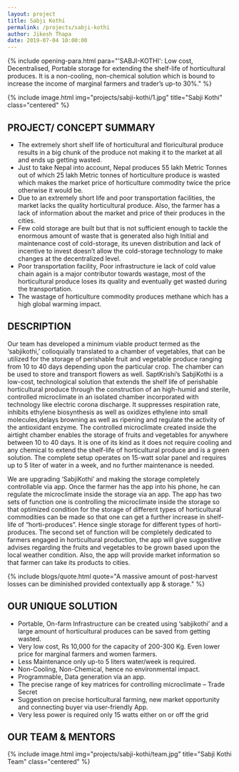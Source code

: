 ```yaml
---
layout: project
title: Sabji Kothi
permalink: /projects/sabji-kothi
author: Jikesh Thapa
date: 2019-07-04 10:00:00
---
```


{% include opening-para.html 
           para="'SABJI-KOTHI': Low cost, Decentralised, Portable storage for extending the shelf-life of horticultural produces. It is a non-cooling, non-chemical solution which is bound to increase the income of marginal farmers and trader’s up-to 30%."
%}

{% include image.html
           img="projects/sabji-kothi/1.jpg"
           title="Sabji Kothi"
           class="centered"
%}

## PROJECT/ CONCEPT SUMMARY

- The extremely short shelf life of horticultural and floricultural produce results in a big chunk of the produce not making it to the market at all and ends up getting wasted.
- Just to take Nepal into account, Nepal produces 55 lakh Metric Tonnes out of which 25 lakh Metric tonnes of horticulture produce is wasted which makes the market price of horticulture commodity twice the price otherwise it would be.
- Due to an extremely short life and poor transportation facilities, the market lacks the quality horticultural produce. Also, the farmer has a lack of information about the market and price of their produces in the cities.
- Few cold storage are built but that is not sufficient enough to tackle the enormous amount of waste that is generated also high Initial and maintenance cost of cold-storage, its uneven distribution and lack of incentive to invest doesn’t allow the cold-storage technology to make changes at the decentralized level.
- Poor transportation facility, Poor infrastructure ie lack of cold value chain again is a major contributor towards wastage, most of the horticultural produce loses its quality and eventually get wasted during the transportation.
- The wastage of horticulture commodity produces methane which has a high global warming impact.

## DESCRIPTION

Our team has developed a minimum viable product termed as the ‘sabjikothi,’ colloquially translated to a chamber of vegetables, that can be utilized for the storage of perishable fruit and vegetable produce ranging from 10 to 40 days depending upon the particular crop. The chamber can be used to store and transport flowers as well. SaptKrishi’s SabjiKothi is a low-cost, technological solution that extends the shelf life of perishable horticultural produce through the construction of an high-humid and sterile, controlled microclimate in an isolated chamber incorporated with technology like electric corona discharge. It suppresses respiration rate, inhibits ethylene biosynthesis as well as oxidizes ethylene into small molecules,delays browning as well as ripening and regulate the activity of the antioxidant enzyme. The controlled microclimate created inside the airtight chamber enables the storage of fruits and vegetables for anywhere between 10 to 40 days. It is one of its kind as it does not require cooling and any chemical to extend the
shelf-life of horticultural produce and is a green solution. The complete setup operates on 15-watt solar panel and requires up to 5 liter of water in a week, and no further maintenance is needed.

We are upgrading ‘SabjiKothi’ and making the storage completely controllable via app. Once the farmer has the app into his phone, he can regulate the microclimate inside the storage via an app. The app has two sets of function one is controlling the microclimate inside the storage so that optimized condition for the storage of different types of horticultural commodities can be made so that one can get a further increase in shelf-life of “horti-produces”. Hence single storage for different types of horti-produces. The second set of function will be completely dedicated to farmers engaged in horticultural production, the app will give suggestive advises regarding the fruits and vegetables to be grown based upon the local weather condition. Also, the app will provide market information so that farmer can take its products to cities.

{% include blogs/quote.html 
           quote="A massive amount of post-harvest losses can be diminished provided contextually app & storage."
%}

## OUR UNIQUE SOLUTION

- Portable, On-farm Infrastructure can be created using ‘sabjikothi’ and a large amount of horticultural produces can be saved from getting wasted.
- Very low cost, Rs 10,000 for the capacity of 200-300 Kg. Even lower price for marginal farmers and women farmers.
- Less Maintenance only up-to 5 liters water/week is required.
- Non-Cooling, Non-Chemical, hence no environmental impact.
- Programmable, Data generation via an app.
- The precise range of key matrices for controlling microclimate – Trade Secret
- Suggestion on precise horticultural farming, new market opportunity and connecting buyer via user-friendly App.
- Very less power is required only 15 watts either on or off the grid

## OUR TEAM & MENTORS

{% include image.html
           img="projects/sabji-kothi/team.jpg"
           title="Sabji Kothi Team"
           class="centered"
%}
